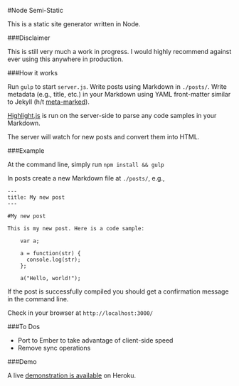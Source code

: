 #Node Semi-Static

This is a static site generator written in Node.

###Disclaimer

This is still very much a work in progress. I would highly recommend against ever using this anywhere in production.

###How it works

Run ```gulp``` to start ```server.js```. Write posts using Markdown in ```./posts/```.  Write metadata (e.g., title, etc.) in your Markdown using YAML front-matter similar to Jekyll (h/t [meta-marked](https://github.com/j201/meta-marked/)).

[Highlight.js](https://github.com/isagalaev/highlight.js) is run on the server-side to parse any code samples in your Markdown.

The server will watch for new posts and convert them into HTML.

###Example

At the command line, simply run ```npm install && gulp```

In posts create a new Markdown file at ```./posts/```, e.g.,

    ---
    title: My new post
    ---

    #My new post

    This is my new post. Here is a code sample:

        var a;

        a = function(str) {
          console.log(str);
        };

        a("Hello, world!");

If the post is successfully compiled you should get a confirmation message in the command line.

Check in your browser at ```http://localhost:3000/```

###To Dos
* Port to Ember to take advantage of client-side speed
* Remove sync operations

###Demo

A live [demonstration is available](https://salty-gorge-5722.herokuapp.com/) on Heroku.